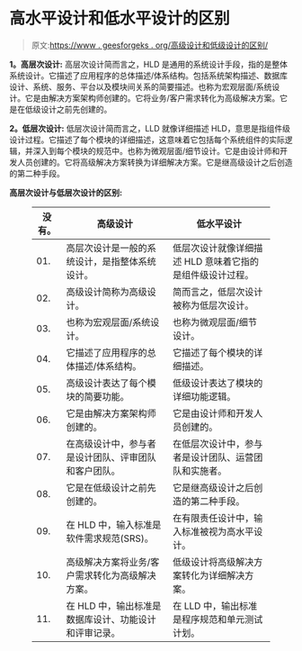 # 高水平设计和低水平设计的区别

> 原文:[https://www . geesforgeks . org/高级设计和低级设计的区别/](https://www.geeksforgeeks.org/difference-between-high-level-design-and-low-level-design/)

**1。高层次设计:**
高层次设计简而言之，HLD 是通用的系统设计手段，指的是整体系统设计。它描述了应用程序的总体描述/体系结构。包括系统架构描述、数据库设计、系统、服务、平台以及模块间关系的简要描述。也称为宏观层面/系统设计。它是由解决方案架构师创建的。它将业务/客户需求转化为高级解决方案。它是在低级设计之前先创建的。

**2。低层次设计:**
低层次设计简而言之，LLD 就像详细描述 HLD，意思是指组件级设计过程。它描述了每个模块的详细描述，这意味着它包括每个系统组件的实际逻辑，并深入到每个模块的规范中。也称为微观层面/细节设计。它是由设计师和开发人员创建的。它将高级解决方案转换为详细解决方案。它是继高级设计之后创造的第二种手段。

**高层次设计与低层次设计的区别:**

<figure class="table">

| 没有。 | 高级设计 | 低水平设计 |
| --- | --- | --- |
| 01. | 高层次设计是一般的系统设计，是指整体系统设计。 | 低层次设计就像详细描述 HLD 意味着它指的是组件级设计过程。 |
| 02. | 高级设计简称为高级设计。 | 简而言之，低层次设计被称为低层次设计。 |
| 03. | 也称为宏观层面/系统设计。 | 也称为微观层面/细节设计。 |
| 04. | 它描述了应用程序的总体描述/体系结构。 | 它描述了每个模块的详细描述。 |
| 05. | 高级设计表达了每个模块的简要功能。 | 低级设计表达了模块的详细功能逻辑。 |
| 06. | 它是由解决方案架构师创建的。 | 它是由设计师和开发人员创建的。 |
| 07. | 在高级设计中，参与者是设计团队、评审团队和客户团队。 | 在低层次设计中，参与者是设计团队、运营团队和实施者。 |
| 08. | 它是在低级设计之前先创建的。 | 它是继高级设计之后创造的第二种手段。 |
| 09. | 在 HLD 中，输入标准是软件需求规范(SRS)。 | 在有限责任设计中，输入标准被视为高水平设计。 |
| 10. | 高级解决方案将业务/客户需求转化为高级解决方案。 | 低级设计将高级解决方案转化为详细解决方案。 |
| 11. | 在 HLD 中，输出标准是数据库设计、功能设计和评审记录。 | 在 LLD 中，输出标准是程序规范和单元测试计划。 |

</figure>